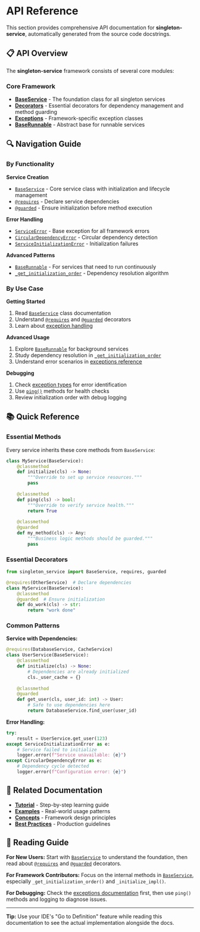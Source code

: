 # API Reference

This section provides comprehensive API documentation for **singleton-service**, automatically generated from the source code docstrings.

## 📋 API Overview

The **singleton-service** framework consists of several core modules:

### Core Framework
- **[BaseService](base-service.md)** - The foundation class for all singleton services
- **[Decorators](decorators.md)** - Essential decorators for dependency management and method guarding
- **[Exceptions](exceptions.md)** - Framework-specific exception classes
- **[BaseRunnable](base-runnable.md)** - Abstract base for runnable services

## 🔍 Navigation Guide

### By Functionality

**Service Creation**
- [`BaseService`](base-service.md) - Core service class with initialization and lifecycle management
- [`@requires`](decorators.md#requires) - Declare service dependencies
- [`@guarded`](decorators.md#guarded) - Ensure initialization before method execution

**Error Handling**
- [`ServiceError`](exceptions.md#serviceerror) - Base exception for all framework errors
- [`CircularDependencyError`](exceptions.md#circulardependencyerror) - Circular dependency detection
- [`ServiceInitializationError`](exceptions.md#serviceinitializationerror) - Initialization failures

**Advanced Patterns**
- [`BaseRunnable`](base-runnable.md) - For services that need to run continuously
- [`_get_initialization_order`](base-service.md#get-initialization-order) - Dependency resolution algorithm

### By Use Case

**Getting Started**
1. Read [`BaseService`](base-service.md) class documentation
2. Understand [`@requires`](decorators.md#requires) and [`@guarded`](decorators.md#guarded) decorators
3. Learn about [exception handling](exceptions.md)

**Advanced Usage**
1. Explore [`BaseRunnable`](base-runnable.md) for background services
2. Study dependency resolution in [`_get_initialization_order`](base-service.md#get-initialization-order)
3. Understand error scenarios in [exceptions reference](exceptions.md)

**Debugging**
1. Check [exception types](exceptions.md) for error identification
2. Use [`ping()`](base-service.md#ping) methods for health checks
3. Review initialization order with debug logging

## 📚 Quick Reference

### Essential Methods

Every service inherits these core methods from `BaseService`:

```python
class MyService(BaseService):
    @classmethod
    def initialize(cls) -> None:
        """Override to set up service resources."""
        pass
    
    @classmethod  
    def ping(cls) -> bool:
        """Override to verify service health."""
        return True
    
    @classmethod
    @guarded
    def my_method(cls) -> Any:
        """Business logic methods should be guarded."""
        pass
```

### Essential Decorators

```python
from singleton_service import BaseService, requires, guarded

@requires(OtherService)  # Declare dependencies
class MyService(BaseService):
    @classmethod
    @guarded  # Ensure initialization
    def do_work(cls) -> str:
        return "work done"
```

### Common Patterns

**Service with Dependencies:**
```python
@requires(DatabaseService, CacheService)
class UserService(BaseService):
    @classmethod
    def initialize(cls) -> None:
        # Dependencies are already initialized
        cls._user_cache = {}
    
    @classmethod
    @guarded
    def get_user(cls, user_id: int) -> User:
        # Safe to use dependencies here
        return DatabaseService.find_user(user_id)
```

**Error Handling:**
```python
try:
    result = UserService.get_user(123)
except ServiceInitializationError as e:
    # Service failed to initialize
    logger.error(f"Service unavailable: {e}")
except CircularDependencyError as e:
    # Dependency cycle detected
    logger.error(f"Configuration error: {e}")
```

## 🔗 Related Documentation

- **[Tutorial](../tutorial/)** - Step-by-step learning guide
- **[Examples](../examples/)** - Real-world usage patterns  
- **[Concepts](../concepts/)** - Framework design principles
- **[Best Practices](../concepts/best-practices.md)** - Production guidelines

## 📖 Reading Guide

**For New Users:**
Start with [`BaseService`](base-service.md) to understand the foundation, then read about [`@requires`](decorators.md#requires) and [`@guarded`](decorators.md#guarded) decorators.

**For Framework Contributors:**
Focus on the internal methods in [`BaseService`](base-service.md), especially `_get_initialization_order()` and `_initialize_impl()`.

**For Debugging:**
Check the [exceptions documentation](exceptions.md) first, then use `ping()` methods and logging to diagnose issues.

---

**Tip:** Use your IDE's "Go to Definition" feature while reading this documentation to see the actual implementation alongside the docs.